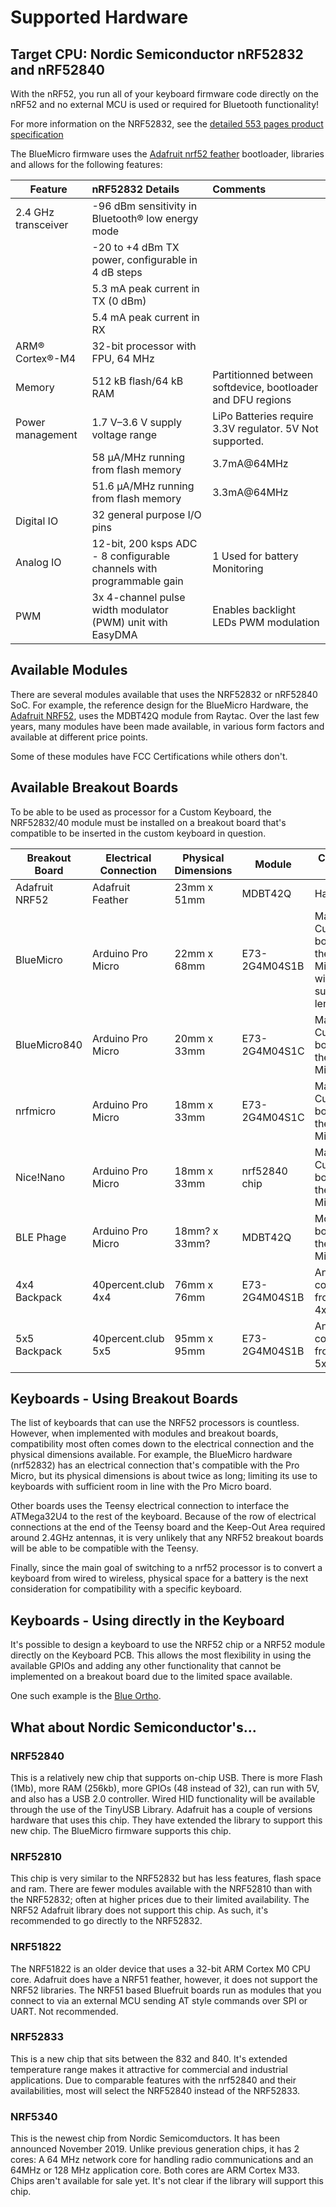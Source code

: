 # Supported Hardware

## Target CPU: Nordic Semiconductor nRF52832 and nRF52840

With the nRF52, you run all of your keyboard firmware code directly on the nRF52 and no external MCU is used or required for Bluetooth functionality!

For more information on the NRF52832, see the [detailed 553 pages product specification](http://infocenter.nordicsemi.com/pdf/nRF52832_PS_v1.4.pdf)

The BlueMicro firmware uses the [Adafruit nrf52 feather](https://learn.adafruit.com/bluefruit-nrf52-feather-learning-guide/introduction) bootloader, libraries and allows for the following features:

| Feature              | nRF52832 Details                                  | Comments  |
| -------------------- |:------------------------------------------------- |:----- |
| 2.4 GHz transceiver  | -96 dBm sensitivity in Bluetooth® low energy mode |  |
|                      | -20 to +4 dBm TX power, configurable in 4 dB steps  |    |
|                      | 5.3 mA peak current in TX (0 dBm)     |     |
|                      | 5.4 mA peak current in RX             |     |
| ARM® Cortex®-M4      | 32-bit processor with FPU, 64 MHz     |     |
| Memory               | 512 kB flash/64 kB RAM                | Partitionned between softdevice, bootloader and DFU regions |
| Power management     | 1.7 V–3.6 V supply voltage range      | LiPo Batteries require 3.3V regulator. 5V Not supported.  |
|                      | 58 μA/MHz running from flash memory   | 3.7mA@64MHz |
|                      | 51.6 μA/MHz running from flash memory | 3.3mA@64MHz |
| Digital IO           | 32 general purpose I/O pins           |  |
| Analog IO            | 12-bit, 200 ksps ADC - 8 configurable channels with programmable gain | 1 Used for battery Monitoring |
| PWM                  | 3x 4-channel pulse width modulator (PWM) unit with EasyDMA | Enables backlight LEDs PWM modulation |


## Available Modules

There are several modules available that uses the NRF52832 or nRF52840 SoC.
For example, the reference design for the BlueMicro Hardware, the [Adafruit NRF52](https://learn.adafruit.com/bluefruit-nrf52-feather-learning-guide/downloads), uses the MDBT42Q module from Raytac.  Over the last few years, many modules have been made available, in various form factors and available at different price points.

Some of these modules have FCC Certifications while others don't.


## Available Breakout Boards

To be able to be used as processor for a Custom Keyboard, the NRF52832/40 module must be installed on a breakout board that's compatible to be inserted in the custom keyboard in question.


| Breakout Board       | Electrical Connection | Physical Dimensions    | Module        | Compatible with |
| -------------------- | --------------------- | ---------------------- | ------------- | --------------- |
| Adafruit NRF52       | Adafruit Feather      | 23mm x 51mm            | MDBT42Q       | Handwired       |
| BlueMicro            | Arduino Pro Micro     | 22mm x 68mm            | E73-2G4M04S1B | Many Custom boards using the Pro Micro but with sufficient length |
| BlueMicro840         | Arduino Pro Micro     | 20mm x 33mm            | E73-2G4M04S1C | Many Custom boards using the Pro Micro |
| nrfmicro             | Arduino Pro Micro     | 18mm x 33mm            | E73-2G4M04S1C | Many Custom boards using the Pro Micro |
| Nice!Nano            | Arduino Pro Micro     | 18mm x 33mm            | nrf52840 chip | Many Custom boards using the Pro Micro |
| BLE Phage            | Arduino Pro Micro     | 18mm? x 33mm?          | MDBT42Q       | Most custom boards using the Pro Micro |
| 4x4 Backpack         | 40percent.club 4x4    | 76mm x 76mm            | E73-2G4M04S1B | Any configuration from 4x4 to 4x16 |
| 5x5 Backpack         | 40percent.club 5x5    | 95mm x 95mm            | E73-2G4M04S1B | Any configuration from 5x5 to 5x15 |


## Keyboards - Using Breakout Boards

The list of keyboards that can use the NRF52 processors is countless.  However, when implemented with modules and breakout boards, compatibility most often comes down to the electrical connection and the physical dimensions available.
For example, the BlueMicro hardware (nrf52832) has an electrical connection that's compatible with the Pro Micro, but its physical dimensions is about twice as long; limiting its use to keyboards with sufficient room in line with the Pro Micro board.

Other boards uses the Teensy electrical connection to interface the ATMega32U4 to the rest of the keyboard.  Because of the row of electrical connections at the end of the Teensy board and the Keep-Out Area required around 2.4GHz antennas, it is very unlikely that any NRF52 breakout boards will be able to be compatible with the Teensy.

Finally, since the main goal of switching to a nrf52 processor is to convert a keyboard from wired to wireless, physical space for a battery is the next consideration for compatibility with a specific keyboard.


## Keyboards - Using directly in the Keyboard

It's possible to design a keyboard to use the NRF52 chip or a NRF52 module directly on the Keyboard PCB.  This allows the most flexibility in using the available GPIOs and adding any other functionality that cannot be implemented on a breakout board due to the limited space available.

One such example is the [Blue Ortho](https://imgur.com/a/p3ZXnPM#wDFujG6).


## What about Nordic Semiconductor's...

### NRF52840

This is a relatively new chip that supports on-chip USB.  There is more Flash (1Mb), more RAM (256kb), more GPIOs (48 instead of 32), can run with 5V, and also has a USB 2.0 controller.   Wired HID functionality will be available through the use of the TinyUSB Library.  Adafruit has a couple of versions hardware that uses this chip.  They have extended the library to support this new chip.  The BlueMicro firmware supports this chip.


### NRF52810

This chip is very similar to the NRF52832 but has less features, flash space and ram. There are fewer modules available with the NRF52810 than with the NRF52832; often at higher prices due to their limited availability.  The NRF52 Adafruit library does not support this chip.  As such, it's recommended to go directly to the NRF52832.


### NRF51822

The NRF51822 is an older device that uses a 32-bit ARM Cortex M0 CPU core.  Adafruit does have a NRF51 feather, however, it does not support the NRF52 libraries.  The NRF51 based Bluefruit boards run as modules that you connect to via an external MCU sending AT style commands over SPI or UART. Not recommended.


### NRF52833

This is a new chip that sits between the 832 and 840.  It's extended temperature range makes it attractive for commercial and industrial applications. Due to comparable features with the nrf52840 and their availabilities, most will select the NRF52840 instead of the NRF52833.


### NRF5340

This is the newest chip from Nordic Semicomductors.  It has been announced November 2019.  Unlike previous generation chips, it has 2 cores: A 64 MHz network core for handling radio communications and an 64MHz or 128 MHz application core.  Both cores are ARM Cortex M33.  Chips aren't available for sale yet.  It's not clear if the library will support this chip.


